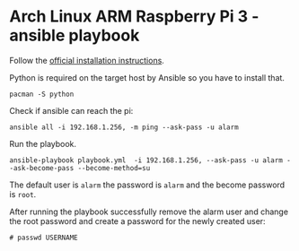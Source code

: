 # Arch Linux ARM Raspberry Pi 3 - ansible playbook


Follow the
[official installation instructions](https://archlinuxarm.org/platforms/armv8/broadcom/raspberry-pi-3).

Python is required on the target host by Ansible so you have to install that.

```
pacman -S python
```

Check if ansible can reach the pi:

```
ansible all -i 192.168.1.256, -m ping --ask-pass -u alarm
```

Run the playbook.

```
ansible-playbook playbook.yml  -i 192.168.1.256, --ask-pass -u alarm --ask-become-pass --become-method=su
```

The default user is `alarm` the password is `alarm` and the become password is
`root`.


After running the playbook successfully remove the alarm user and change the root password and create a password for the newly created user:

```
# passwd USERNAME
```


